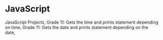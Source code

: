 # JavaScript
JavaScript Projects,
Grade 11: Gets the time and prints statement depending on time,
Grade 11: Gets the date and prints statement depending on the date,
